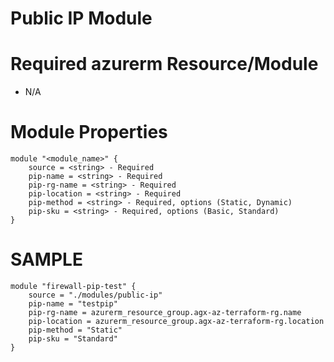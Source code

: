 # Public IP Module

# Required azurerm Resource/Module

- N/A

# Module Properties

```
module "<module_name>" {
    source = <string> - Required
    pip-name = <string> - Required
    pip-rg-name = <string> - Required
    pip-location = <string> - Required
    pip-method = <string> - Required, options (Static, Dynamic)
    pip-sku = <string> - Required, options (Basic, Standard)
}
```

# SAMPLE

```
module "firewall-pip-test" {
    source = "./modules/public-ip"
    pip-name = "testpip"
    pip-rg-name = azurerm_resource_group.agx-az-terraform-rg.name
    pip-location = azurerm_resource_group.agx-az-terraform-rg.location
    pip-method = "Static"
    pip-sku = "Standard"
}
```
